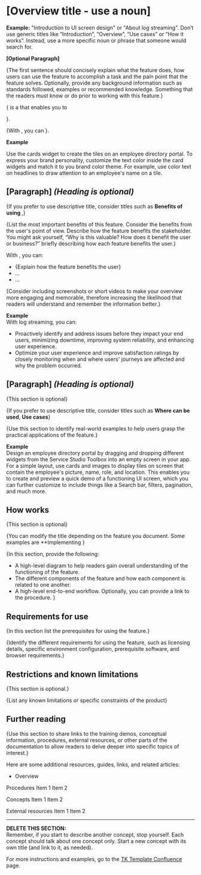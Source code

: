 # [Overview title - use a noun] 

**Example:** "Introduction to UI screen design" or "About log streaming". Don’t use generic titles like “Introduction”, “Overview”, “Use cases” or “How it works”. Instead, use a more specific noun or phrase that someone would search for.

**[Optional Paragraph]**   

{The first sentence should concisely explain what the feature does, how users can use the feature to accomplish a task and the pain point that the feature solves.  Optionally, provide any background information such as standards followed, examples or recommended knowledge. Something that the readers must know or do prior to working with this feature.}

{<Feature name> is a <core function of the feature> that enables you to <main use case>}.

{With <feature name>, you can <describe what the user can do with the product and how it helps them solve their pain point>}.

**Example**  

Use the cards widget to create the tiles on an employee directory portal. To express your brand personality, customize the text color inside the card widgets and match it to you brand color theme. For example, use color text on headlines to draw attention to an employee's name on a tile. 

## [Paragraph] *(Heading is optional)*  

{If you prefer to use descriptive title, consider titles such as **Benefits of using <feature name>**,}

{List the most important benefits of this feature. Consider the benefits from the user's point of view. Describe how the feature benefits the stakeholder. You might ask yourself, “Why is this valuable? How does it benefit the user or business?” briefly describing how each feature benefits the user.}

With <feature name>, you can:
* {Explain how the feature benefits the user}
* ...
* ...

{Consider including screenshots or short videos to make your overview more engaging and memorable, therefore increasing the likelihood that readers will understand and remember the information better.}

**Example**  
With log streaming, you can:
* Proactively identify and address issues before they impact your end users, minimizing downtime, improving system reliability, and enhancing user experience.
* Optimize your user experience and improve satisfaction ratings by closely monitoring when and where users' journeys are affected and why the problem occurred.

## [Paragraph] *(Heading is optional)* 

{This section is optional}

{If you prefer to use descriptive title, consider titles such as **Where <feature name> can be used**, **Use cases**}

{Use this section to identify real-world examples to help users grasp the practical applications of the feature.}

**Example**  
Design an employee directory portal by dragging and dropping different widgets from the Service Studio Toolbox into an empty screen in your app. For a simple layout, use cards and images to display tiles on screen that contain the employee's picture, name, role, and location. This enables you to create and preview a quick demo of a functioning UI screen, which you can further customize to include things like a Search bar, filters, pagination, and much more.

## How <feature name> works 

{This section is optional}

{You can modify the title depending on the feature you document. Some examples are **Implementing <feature name>}

{In this section, provide the following:
* A high-level diagram to help readers gain overall understanding of the functioning of the feature.
* The different components of the feature and how each component is related to one another.
* A high-level end-to-end workflow. Optionally, you can provide a link to the procedure.
}

## Requirements for use

{In this section list the prerequisites for using the feature.}

{Identify the different requirements for using the feature, such as licensing details, specific environment configuration, prerequisite software, and browser requirements.}

## Restrictions and known limitations 

{This section is optional.}

{List any known limitations or specific constraints of the product}

## Further reading

{Use this section to share links to the training demos, conceptual information, procedures, external resources, or other parts of the documentation to allow readers to delve deeper into specific topics of interest.}

Here are some additional resources, guides, links, and related articles:

* Overview

Procedures
Item 1
Item 2

Concepts
Item 1
Item 2

External resources
Item 1
Item 2

_______________________________________________________________________________________________________________________________  
**DELETE THIS SECTION:**  
Remember, if you start to describe another concept, stop yourself. Each concept should talk about one concept only.
Start a new concept with its own title (and link to it, as needed). 

For more instructions and examples, go to the [TK Template Confluence](https://outsystemsrd.atlassian.net/wiki/spaces/TK/pages/2488336658/Technical+Knowledge+Templates#Concept) page.
